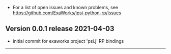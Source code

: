 
* For a list of open issues and known problems, see
  https://github.com/ExaWorks/jpsi-python-rp/issues
  

Version 0.0.1 release                                                 2021-04-03
--------------------------------------------------------------------------------

* initial commit for exaworks project 'psi.j' RP bindings


--------------------------------------------------------------------------------


